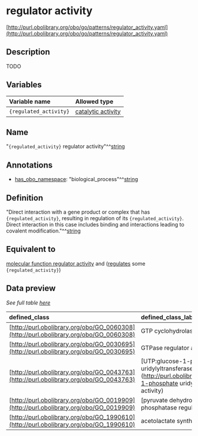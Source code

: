 # regulator activity

[http://purl.obolibrary.org/obo/go/patterns/regulator_activity.yaml](http://purl.obolibrary.org/obo/go/patterns/regulator_activity.yaml)

## Description

TODO




## Variables

| Variable name | Allowed type |
|:--------------|:-------------|
| `{regulated_activity}` | [catalytic activity](http://purl.obolibrary.org/obo/GO_0003824) |

## Name

"`{regulated_activity}` regulator activity"^^[string](http://www.w3.org/2001/XMLSchema#string)

## Annotations

- [has_obo_namespace](http://www.geneontology.org/formats/oboInOwl#hasOBONamespace): "biological_process"^^[string](http://www.w3.org/2001/XMLSchema#string)

## Definition

"Direct interaction with a gene product or complex that has `{regulated_activity}`,  resulting in regulation of its `{regulated_activity}`. Direct interaction  in this case includes binding and interactions leading to  covalent modification."^^[string](http://www.w3.org/2001/XMLSchema#string)

## Equivalent to

[molecular function regulator activity](http://purl.obolibrary.org/obo/GO_0098772)  and ([regulates](http://purl.obolibrary.org/obo/RO_0002211) some `{regulated_activity}`)







## Data preview

*See full table [here](https://github.com/geneontology/go-ontology/tree/master/src/design_patterns/regulator_activity.tsv)*

| defined_class | defined_class_label | regulated_activity | regulated_activity_label |
|:--|:--|:--|:--|
| [http://purl.obolibrary.org/obo/GO_0060308](http://purl.obolibrary.org/obo/GO_0060308) | GTP cyclohydrolase I regulator activity | [http://purl.obolibrary.org/obo/GO_0003934](http://purl.obolibrary.org/obo/GO_0003934) | GTP cyclohydrolase I activity |
| [http://purl.obolibrary.org/obo/GO_0030695](http://purl.obolibrary.org/obo/GO_0030695) | GTPase regulator activity | [http://purl.obolibrary.org/obo/GO_0003924](http://purl.obolibrary.org/obo/GO_0003924) | GTPase activity |
| [http://purl.obolibrary.org/obo/GO_0043763](http://purl.obolibrary.org/obo/GO_0043763) | [UTP:glucose-1-phosphate uridylyltransferase regulator activity](http://purl.obolibrary.org/obo/UTP_glucose-1-phosphate uridylyltransferase regulator activity) | [http://purl.obolibrary.org/obo/GO_0003983](http://purl.obolibrary.org/obo/GO_0003983) | [UTP:glucose-1-phosphate uridylyltransferase activity](http://purl.obolibrary.org/obo/UTP_glucose-1-phosphate uridylyltransferase activity) |
| [http://purl.obolibrary.org/obo/GO_0019909](http://purl.obolibrary.org/obo/GO_0019909) | [pyruvate dehydrogenase (lipoamide)] phosphatase regulator activity | [http://purl.obolibrary.org/obo/GO_0004741](http://purl.obolibrary.org/obo/GO_0004741) | [pyruvate dehydrogenase (lipoamide)] phosphatase activity |
| [http://purl.obolibrary.org/obo/GO_1990610](http://purl.obolibrary.org/obo/GO_1990610) | acetolactate synthase regulator activity | [http://purl.obolibrary.org/obo/GO_0003984](http://purl.obolibrary.org/obo/GO_0003984) | acetolactate synthase activity |

